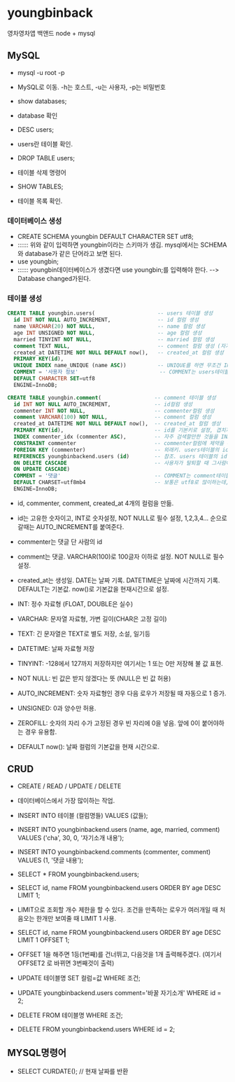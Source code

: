 # youngbinback
영차영차앱 백앤드 node + mysql

## MySQL

- mysql -u root -p
- MySQL로 이동. -h는 호스트, -u는 사용자, -p는 비밀번호

- show databases;
- database 확인

- DESC users;
- users란 테이블 확인.

- DROP TABLE users;
- 테이블 삭제 명령어

- SHOW TABLES;
- 테이블 목록 확인.

### 데이터베이스 생성

- CREATE SCHEMA youngbin DEFAULT CHARACTER SET utf8;
- :::::: 위와 같이 입력하면 youngbin이라는 스키마가 생김. mysql에서는 SCHEMA 와 database가 같은 단어라고 보면 된다.
- use youngbin;
- :::::: youngbin데이터베이스가 생겼다면 use youngbin;를 입력해야 한다.  --> Database changed가된다.

### 테이블 생성

```sql
CREATE TABLE youngbin.users(                    -- users 테이블 생성
  id INT NOT NULL AUTO_INCREMENT,               -- id 컬럼 생성
  name VARCHAR(20) NOT NULL,                    -- name 컬럼 생성
  age INT UNSIGNED NOT NULL,                    -- age 컬럼 생성
  married TINYINT NOT NULL,                     -- married 컬럼 생성
  comment TEXT NULL,                            -- comment 컬럼 생성 (자기소개. comment table의 comment와 다름.)
  created_at DATETIME NOT NULL DEFAULT now(),   -- created_at 컬럼 생성
  PRIMARY KEY(id),  
  UNIQUE INDEX name_UNIQUE (name ASC))          -- UNIQUE를 하면 무조건 INDEX를 붙일 수 밖에없음. UNIQUE는 검색을 자주하기 때문.
  COMMENT = '사용자 정보'                          -- COMMENT는 users테이블에 대한 설명.
  DEFAULT CHARACTER SET=utf8
  ENGINE=InnoDB;
```

```sql
CREATE TABLE youngbin.comment(                 -- comment 테이블 생성
  id INT NOT NULL AUTO_INCREMENT,              -- id컬럼 생성
  commenter INT NOT NULL,                      -- commenter컬럼 생성
  comment VARCHAR(100) NOT NULL,               -- comment 컬럼 생성
  created_at DATETIME NOT NULL DEFAULT now(),  -- created_at 컬럼 셍상
  PRIMARY KEY(id),                             -- id를 기본키로 설정, 겹치지않는값으로 설정.
  INDEX commenter_idx (commenter ASC),         -- 자주 검색할만한 것들을 INDEX 해주면, 검색성능이 향상. commenter 컬럼을 오름차순으로 인덱싱 하겠다는 뜻
  CONSTRAINT commenter                         -- commenter컬럼에 제약을 두겠다. 
  FOREIGN KEY (commenter)                      -- 외래키. users테이블의 id로 commenter를 제약을 두는 것. users테이블의 id에서만 commenter가 나올 수 있도록함.
  REFERENCES youngbinbackend.users (id)        -- 참조. users 테이블의 id 참조.
  ON DELETE CASCADE                            -- 사용자가 탈퇴할 때 그사람이 단 댓글까지 같이 지울것인가? CASCADE는 같이 지운다는 뜻.
  ON UPDATE CASCADE)
  COMMENT = '댓글'                              -- COMMENT는 comment테이블에 대한 설명.
  DEFAULT CHARSET=utf8mb4                      -- 보통은 utf8로 많이하는데, mb4를 붙이면 이모티콘까지 같이 넣을 수 있도록 함.
  ENGINE=InnoDB;
```

- id, commenter, comment, created_at 4개의 컬럼을 만듦.
- id는 고유한 숫자이고, INT로 숫자설정, NOT NULL로 필수 설정, 1,2,3,4... 순으로 갈때는 AUTO_INCREMENT를 붙여준다.
- commenter는 댓글 단 사람의 id
- comment는 댓글. VARCHAR(100)로 100글자 이하로 설정. NOT NULL로 필수 설정.
- created_at는 생성일. DATE는 날짜 기록. DATETIME은 날짜에 시간까지 기록. DEFAULT는 기본값. now()로 기본값을 현재시간으로 설정.

- INT: 정수 자료형 (FLOAT, DOUBLE은 실수)
- VARCHAR: 문자열 자료형, 가변 길이(CHAR은 고정 길이)
- TEXT: 긴 문자열은 TEXT로 별도 저장, 소설, 일기등
- DATETIME: 날짜 자료형 저장
- TINYINT: -128에서 127까지 저장하지만 여기서는 1 또는 0만 저장해 불 값 표현.

- NOT NULL: 빈 값은 받지 않겠다는 뜻 (NULL은 빈 값 허용)
- AUTO_INCREMENT: 숫자 자료형인 경우 다음 로우가 저장될 때 자동으로 1 증가.
- UNSIGNED: 0과 양수만 허용.
- ZEROFILL: 숫자의 자리 수가 고정된 경우 빈 자리에 0을 넣음. 앞에 0이 붙어야하는 경우 유용함.
- DEFAULT now(): 날짜 컬럼의 기본값을 현재 시간으로.

## CRUD

- CREATE / READ / UPDATE / DELETE
- 데이터베이스에서 가장 많이하는 작업.

- INSERT INTO 테이블 (컬럼명들) VALUES (값들);
- INSERT INTO youngbinbackend.users (name, age, married, comment) VALUES ('cha', 30, 0, '자기소개 내용');
- INSERT INTO youngbinbackend.comments (commenter, comment) VALUES (1, '댓글 내용');

- SELECT * FROM youngbinbackend.users;

- SELECT id, name FROM youngbinbackend.users ORDER BY age DESC LIMIT 1;
- LIMIT으로 조회할 개수 제한을 할 수 있다. 조건을 만족하는 로우가 여러개일 때 처음오는 한개만 보여줄 때 LIMIT 1 사용.

- SELECT id, name FROM youngbinbackend.users ORDER BY age DESC LIMIT 1 OFFSET 1;
- OFFSET 1을 해주면 1등(1번째)를 건너뛰고, 다음것을 1개 출력해주겠다. (여기서 OFFSET2 로 바뀌면 3번째것이 출력)

- UPDATE 테이블명 SET 컬럼=값 WHERE 조건;
- UPDATE youngbinbackend.users comment='바꿀 자기소개' WHERE id = 2;

- DELETE FROM 테이블명 WHERE 조건;
- DELETE FROM youngbinbackend.users WHERE id = 2;

## MYSQL명령어

- SELECT CURDATE();  // 현재 날짜를 반환